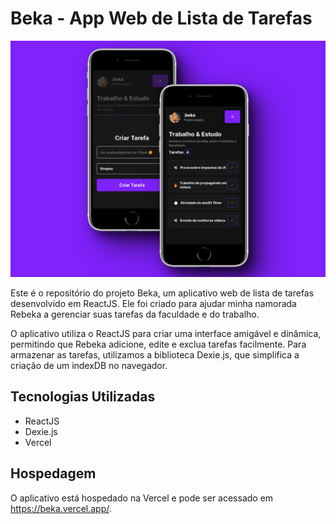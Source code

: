 # Beka - App Web de Lista de Tarefas

![Imagens do Projeto Funcionando](./shots.png)

Este é o repositório do projeto Beka, um aplicativo web de lista de tarefas desenvolvido em ReactJS. Ele foi criado para ajudar minha namorada Rebeka a gerenciar suas tarefas da faculdade e do trabalho.

O aplicativo utiliza o ReactJS para criar uma interface amigável e dinâmica, permitindo que Rebeka adicione, edite e exclua tarefas facilmente. Para armazenar as tarefas, utilizamos a biblioteca Dexie.js, que simplifica a criação de um indexDB no navegador.

## Tecnologias Utilizadas
<ul>
<li>ReactJS</li>
<li>Dexie.js</li>
<li>Vercel</li>
</ul>

## Hospedagem
O aplicativo está hospedado na Vercel e pode ser acessado em https://beka.vercel.app/.
